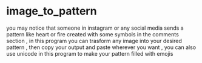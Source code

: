 # image_to_pattern
you may notice that someone in instagram or any social media sends a pattern like heart or fire created with some symbols in the comments section , in this program you can trasform any image into your desired pattern , then copy your output and paste wherever you want , you can also use unicode in this program to make your pattern filled with emojis
